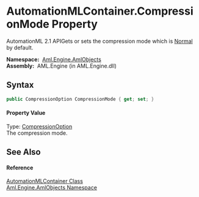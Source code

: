 AutomationMLContainer.CompressionMode Property
==============================================
AutomationML 2.1 APIGets or sets the compression mode which is [Normal][1] by default.

  **Namespace:**  [Aml.Engine.AmlObjects][2]  
  **Assembly:**  AML.Engine (in AML.Engine.dll)

Syntax
------

```csharp
public CompressionOption CompressionMode { get; set; }
```

#### Property Value
Type: [CompressionOption][1]  
 The compression mode. 

See Also
--------

#### Reference
[AutomationMLContainer Class][3]  
[Aml.Engine.AmlObjects Namespace][2]  

[1]: https://docs.microsoft.com/dotnet/api/system.io.packaging.compressionoption
[2]: ../README.md
[3]: README.md
[4]: https://www.automationml.org
[5]: ../../icons/logoShade.png